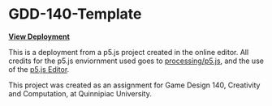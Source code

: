 # GDD-140-Template

<!-- Github-Pages status goes here -->

[**View Deployment**](https://littletealeaf.github.io/GDD-140-Exercise-3.3/)

This is a deployment from a p5.js project created in the online editor. All credits for the p5.js enviornment used goes to [processing/p5.js](https://github.com/processing/p5.js), and the use of the [p5.js Editor](https://editor.p5js.org/).

This project was created as an assignment for Game Design 140, Creativity and Computation, at Quinnipiac University.
